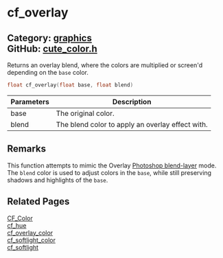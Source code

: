 [](../header.md ':include')

# cf_overlay

Category: [graphics](https://github.com/RandyGaul/cute_framework/blob/master/docs/api_reference?id=graphics)  
GitHub: [cute_color.h](https://github.com/RandyGaul/cute_framework/blob/master/include/cute_color.h)  
---

Returns an overlay blend, where the colors are multiplied or screen'd depending on the `base` color.

```cpp
float cf_overlay(float base, float blend)
```

Parameters | Description
--- | ---
base | The original color.
blend | The blend color to apply an overlay effect with.

## Remarks

This function attempts to mimic the Overlay [Photoshop blend-layer](https://helpx.adobe.com/photoshop/using/blending-modes.html) mode.
The `blend` color is used to adjust colors in the `base`, while still preserving shadows and highlights of the `base`.

## Related Pages

[CF_Color](https://github.com/RandyGaul/cute_framework/blob/master/docs/graphics/cf_color.md)  
[cf_hue](https://github.com/RandyGaul/cute_framework/blob/master/docs/graphics/cf_hue.md)  
[cf_overlay_color](https://github.com/RandyGaul/cute_framework/blob/master/docs/graphics/cf_overlay_color.md)  
[cf_softlight_color](https://github.com/RandyGaul/cute_framework/blob/master/docs/graphics/cf_softlight_color.md)  
[cf_softlight](https://github.com/RandyGaul/cute_framework/blob/master/docs/graphics/cf_softlight.md)  
